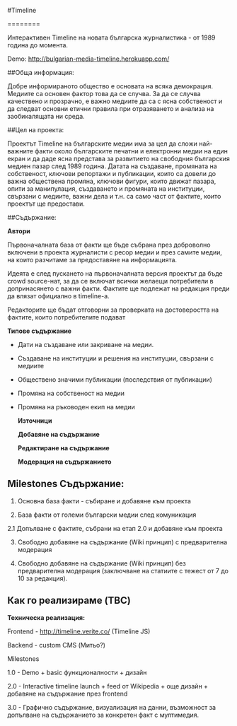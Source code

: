 #Тimeline

========

Интерактивен Timeline на новата българска журналистика - от 1989 година до момента.

Demo: http://bulgarian-media-timeline.herokuapp.com/

##Обща информация:

Добре информираното общество е основата на всяка демокрация. Медиите са основен фактор това да се случва. За да се случва качествено и прозрачно, е важно медиите да са с ясна собственост и да следват основни етични правила при отразяването и анализа на заобикалящата ни среда. 


##Цел на проекта:

Проектът Timeline на българските медии има за цел да сложи най-важните факти около българските печатни и електронни медии на един екран и да даде ясна представа за развитието на свободния българския медиен пазар след 1989 година. Датата на създаване, промяната на собственост, ключови репортажи и публикации, които са довели до важна обществена промяна, ключови фигури, които движат пазара, опити за манипулация, създаването и промяната на институции, свързани с медиите, важни дела и т.н. са само част от фактите, които проектът ще предостави. 

##Съдържание:

  __Автори__

Първоначалната база от факти ще бъде събрана през доброволно включени в проекта журналисти с ресор медии и през самите медии, на които разчитаме за предоставяне на информацията. 

Идеята е след пускането на първоначалната версия проектът да бъде crowd source-нат, за да се включат всички желаещи потребители в допринасянето с важни факти. Фактите ще подлежат на редакция преди да влязат официално в timeline-a.

Редакторите ще бъдат отговорни за проверката на достоверостта на фактите, които потребителите подават

  __Типове съдържание__

* Дати на създаване или закриване на медии. 
* Създаване на институции и решения на институции, свързани с медиите
* Обществено значими публикации (последствия от публикации)
* Промяна на собственост на медии
* Промяна на ръководен екип на медии


  __Източници__

  __Добавяне на съдържание__

  __Редактиране на съдържание__
  
  __Модерация на съдържанието__

## Milestones Съдържание:

1. Основна база факти - събиране и добавяне към проекта

2. База факти от големи български медии след комуникация 

  2.1 Допълване с фактите, събрани на етап 2.0 и добавяне към проекта

3. Свободно добавяне на съдържание (Wiki принцип) с предварителна модерация

4. Свободно добавяне на съдържание (Wiki принцип) без предварителна модерация (заключване на статиите с тежест от 7 до 10 за редакция).


## Как го реализираме (TBC)

__Техническа реализация:__

Frontend - http://timeline.verite.co/ (Timeline JS)

Backend - custom CMS (Митьо?)


Milestones


1.0 - Demo + basic функционалности + дизайн

2.0 - Interactive timeline launch + feed от Wikipedia + още дизайн + добавяне на съдържание през frontend

3.0 - Графично съдържание, визуализация на данни, възможност за допълване на съдържанието за конкретен факт с мултимедия. 
